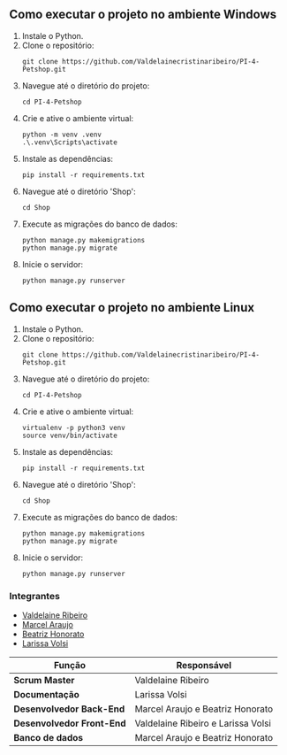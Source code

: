 ## Como executar o projeto no ambiente Windows

1. Instale o Python.
2. Clone o repositório:
    ```
    git clone https://github.com/Valdelainecristinaribeiro/PI-4-Petshop.git
    ```
3. Navegue até o diretório do projeto:
    ```
    cd PI-4-Petshop
    ```
4. Crie e ative o ambiente virtual:
    ```
    python -m venv .venv
    .\.venv\Scripts\activate
    ```
5. Instale as dependências:
    ```
    pip install -r requirements.txt
    ```
6. Navegue até o diretório 'Shop':
    ```
    cd Shop
    ```
7. Execute as migrações do banco de dados:
    ```
    python manage.py makemigrations
    python manage.py migrate
    ```
8. Inicie o servidor:
    ```
    python manage.py runserver
    ```

## Como executar o projeto no ambiente Linux

1. Instale o Python.
2. Clone o repositório:
    ```
    git clone https://github.com/Valdelainecristinaribeiro/PI-4-Petshop.git
    ```
3. Navegue até o diretório do projeto:
    ```
    cd PI-4-Petshop
    ```
4. Crie e ative o ambiente virtual:
    ```
    virtualenv -p python3 venv
    source venv/bin/activate
    ```
5. Instale as dependências:
    ```
    pip install -r requirements.txt
    ```
6. Navegue até o diretório 'Shop':
    ```
    cd Shop
    ```
7. Execute as migrações do banco de dados:
    ```
    python manage.py makemigrations
    python manage.py migrate
    ```
8. Inicie o servidor:
    ```
    python manage.py runserver
    ```
### Integrantes
- [Valdelaine Ribeiro](https://github.com/Valdelainecristinaribeiro)
- [Marcel Araujo](https://github.com/araujomarcel)
- [Beatriz Honorato](https://github.com/BeatrizHonorato)
- [Larissa Volsi](https://github.com/Lvolsi)


| Função | Responsável |
| ------ | ------ |
| **Scrum Master** |Valdelaine Ribeiro |
| **Documentação** | Larissa Volsi |
| **Desenvolvedor Back-End** | Marcel Araujo e Beatriz Honorato |
| **Desenvolvedor Front-End** | Valdelaine Ribeiro e Larissa Volsi |
| **Banco de dados** | Marcel Araujo e Beatriz Honorato |
